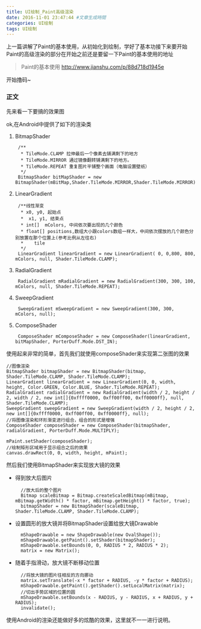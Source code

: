 ```yaml
---
title: UI绘制_Paint高级渲染
date: 2016-11-01 23:47:44 #文章生成時間
categories: UI绘制
tags: UI绘制
---
```

上一篇讲解了Paint的基本使用，从初始化到绘制，学好了基本功接下来要开始Paint的高级渲染的部分在开始之前还是要留一下Paint的基本使用的地址

> Paint的基本使用 http://www.jianshu.com/p/88d718d1945e

开始撸码~

### 正文

先来看一下要搞的效果图

ok,在Android中提供了如下的渲染类

1. BitmapShader

		/**
         * TileMode.CLAMP 拉伸最后一个像素去铺满剩下的地方
         * TileMode.MIRROR 通过镜像翻转铺满剩下的地方。
         * TileMode.REPEAT 重复图片平铺整个画面（电脑设置壁纸）
         */
	    BitmapShader bitMapShader = new BitmapShader(mBitMap,Shader.TileMode.MIRROR,Shader.TileMode.MIRROR);

2. LinearGradient

		/**线性渐变
         * x0, y0, 起始点
         *  x1, y1, 结束点
         * int[]  mColors, 中间依次要出现的几个颜色
         * float[] positions,数组大小跟colors数组一样大，中间依次摆放的几个颜色分别放置在那个位置上(参考比例从左往右)
         *    tile
         */
		LinearGradient linearGradient = new LinearGradient( 0, 0,800, 800, mColors, null, Shader.TileMode.CLAMP);

3. RadialGradient

		RadialGradient mRadialGradient = new RadialGradient(300, 300, 100, mColors, null, Shader.TileMode.REPEAT);

4. SweepGradient

	    SweepGradient mSweepGradient = new SweepGradient(300, 300, mColors, null);

5. ComposeShader

		ComposeShader mComposeShader = new ComposeShader(linearGradient, bitMapShader, PorterDuff.Mode.DST_IN);

使用起来非常的简单，首先我们就使用composeShader来实现第二张图的效果

	//图像渲染
    BitmapShader bitmapShader = new BitmapShader(bitmap, Shader.TileMode.CLAMP, Shader.TileMode.CLAMP);
    LinearGradient linearGradient = new LinearGradient(0, 0, width, height, Color.GREEN, Color.BLUE, Shader.TileMode.REPEAT);
    RadialGradient radialGradient = new RadialGradient(width / 2, height / 2, width / 2, new int[]{0xffff0000, 0xff00ff00, 0xff0000ff}, null, Shader.TileMode.CLAMP);
    SweepGradient sweepGradient = new SweepGradient(width / 2, height / 2, new int[]{0xffff0000, 0xff00ff00, 0xff0000ff}, null);
	//将图像渲染和环形渐变进行组合，组合的形式是增强
    ComposeShader composeShader = new ComposeShader(bitmapShader, radialGradient, PorterDuff.Mode.MULTIPLY);

    mPaint.setShader(composeShader);
	//绘制矩形区域用于显示组合之后的效果
    canvas.drawRect(0, 0, width, height, mPaint);

然后我们使用BitmapShader来实现放大镜的效果

* 得到放大后图片

		//放大后的整个图片
        Bitmap scaleBitmap = Bitmap.createScaledBitmap(mBitmap, mBitmap.getWidth() * factor, mBitmap.getHeight() * factor, true);
        bitmapShader = new BitmapShader(scaleBitmap, Shader.TileMode.CLAMP, Shader.TileMode.CLAMP);
* 设置圆形的放大镜并将BitmapShader设置给放大镜Drawable

        mShapeDrawable = new ShapeDrawable(new OvalShape());
        mShapeDrawable.getPaint().setShader(bitmapShader);
        mShapeDrawable.setBounds(0, 0, RADIUS * 2, RADIUS * 2);
        matrix = new Matrix();
* 随着手指滑动，放大镜不断移动位置

		//将放大镜的图片往相反的方向挪动
        matrix.setTranslate(-x * factor + RADIUS, -y * factor + RADIUS);
        mShapeDrawable.getPaint().getShader().setLocalMatrix(matrix);
        //切出手势区域的位置的圆
        mShapeDrawable.setBounds(x - RADIUS, y - RADIUS, x + RADIUS, y + RADIUS);
        invalidate();
使用Android的渲染还能做好多的炫酷的效果，这里就不一一进行说明。

